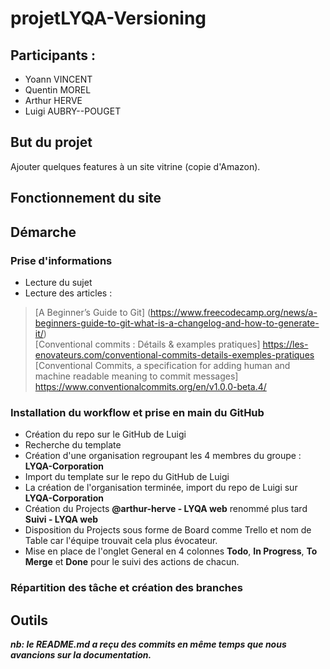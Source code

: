 # projetLYQA-Versioning

## Participants :
- Yoann VINCENT
- Quentin MOREL
- Arthur HERVE
- Luigi AUBRY--POUGET

## But du projet

Ajouter quelques features à un site vitrine (copie d'Amazon).

## Fonctionnement du site



## Démarche
### Prise d'informations
- Lecture du sujet
- Lecture des articles :  
> [A Beginner’s Guide to Git] (https://www.freecodecamp.org/news/a-beginners-guide-to-git-what-is-a-changelog-and-how-to-generate-it/)  
> [Conventional commits : Détails & examples pratiques] https://les-enovateurs.com/conventional-commits-details-exemples-pratiques  
> [Conventional Commits, a specification for adding human and machine readable meaning to commit messages] https://www.conventionalcommits.org/en/v1.0.0-beta.4/  
### Installation du workflow et prise en main du GitHub
- Création du repo sur le GitHub de Luigi
- Recherche du template
- Création d'une organisation regroupant les 4 membres du groupe : **LYQA-Corporation**
- Import du template sur le repo du GitHub de Luigi
- La création de l'organisation terminée, import du repo de Luigi sur **LYQA-Corporation**
- Création du Projects **@arthur-herve - LYQA web** renommé plus tard **Suivi - LYQA web**
- Disposition du Projects sous forme de Board comme Trello et nom de Table car l'équipe trouvait cela plus évocateur.
- Mise en place de l'onglet General en 4 colonnes **Todo**, **In Progress**, **To Merge** et **Done** pour le suivi des actions de chacun.

### Répartition des tâche et création des branches


## Outils


***nb: le README.md a reçu des commits en même temps que nous avancions sur la documentation.***